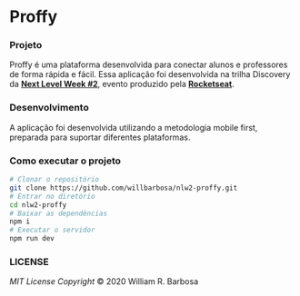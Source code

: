# Proffy

### Projeto

Proffy é uma plataforma desenvolvida para conectar alunos e professores de forma rápida e fácil. Essa aplicação foi desenvolvida na trilha Discovery da __[Next Level Week #2](https://nextlevelweek.com/)__, evento produzido pela __[Rocketseat](https://rocketseat.com.br/)__.

### Desenvolvimento

A aplicação foi desenvolvida utilizando a metodologia mobile first, preparada para suportar diferentes plataformas.

### Como executar o projeto
```bash
# Clonar o repositório
git clone https://github.com/willbarbosa/nlw2-proffy.git
# Entrar no diretório
cd nlw2-proffy
# Baixar as dependências
npm i
# Executar o servidor
npm run dev
```

### LICENSE
_MIT License_
_Copyright_   ©   2020 William R. Barbosa
